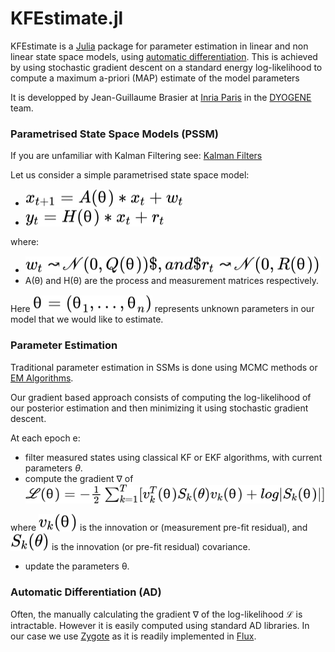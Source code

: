 # KFEstimate.jl
KFEstimate is a [Julia](https://julialang.org/) package for parameter estimation in linear and non linear state space models, using [automatic differentiation](https://en.wikipedia.org/wiki/Automatic_differentiation). This is achieved by using stochastic gradient descent on a standard energy log-likelihood to compute a maximum a-priori (MAP) estimate of the model parameters

It is developped by Jean-Guillaume Brasier at [Inria Paris](https://www.inria.fr/en/centre-inria-de-paris) in the [DYOGENE](https://www.di.ens.fr/dyogene/) team.

### Parametrised State Space Models (PSSM)

If you are unfamiliar with Kalman Filtering see: [Kalman Filters](https://en.wikipedia.org/wiki/Kalman_filter)

Let us consider a simple parametrised state space model:

- <!-- $x_{t+1} = A(θ)*x_t + w_t$ --> <img style="transform: translateY(0.1em); background: white;" src="svg/HwcpFDUTUz.svg">
- <!-- $y_t = H(θ)*x_t + r_t$ --> <img style="transform: translateY(0.1em); background: white;" src="svg/5E7JOIwDB6.svg">

where:
- <!-- $w_t↝𝒩(0, Q(θ))$, and $r_t↝𝒩(0, R(θ))$ --> <img style="transform: translateY(0.1em); background: white;" src="svg/CbJRXSEFQJ.svg">
- A(θ) and H(θ) are the process and measurement matrices respectively.

Here <!-- $θ = (θ_1, ..., θ_n )$ --> <img style="transform: translateY(0.1em); background: white;" src="svg/kD8ypldlRF.svg"> represents unknown parameters in our model that we would like to estimate.

### Parameter Estimation

Traditional parameter estimation in SSMs is done using MCMC methods or [EM Algorithms](https://en.wikipedia.org/wiki/Expectation%E2%80%93maximization_algorithm).

Our gradient based approach consists of computing the log-likelihood of our posterior estimation and then minimizing it using stochastic gradient descent.

At each epoch e:
- filter measured states using classical KF or EKF algorithms, with current parameters $θ$.
- compute the gradient ∇ of <!-- $ℒ(θ)= -\frac{1}{2}\sum_{k=1}^{T}[v^T_k(θ)S_k(\theta)v_k(θ)+log|S_k(θ)|]$ --> <img style="transform: translateY(0.1em); background: white;" src="svg/w6WyXEwObi.svg">

where <!-- $v_k(θ)$ --> <img style="transform: translateY(0.1em); background: white;" src="svg/5Q4u8qu4IR.svg"> is the innovation or (measurement pre-fit residual), and <!-- $S_k(\theta)$ --> <img style="transform: translateY(0.1em); background: white;" src="svg/Zd46FOPtVs.svg"> is the innovation (or pre-fit residual) covariance.
- update the parameters θ.

### Automatic Differentiation (AD)
Often, the manually calculating the gradient ∇ of the log-likelihood ℒ is intractable. However it is easily computed using standard AD libraries. In our case we use [Zygote](https://fluxml.ai/Zygote.jl/latest/) as it is readily implemented in [Flux](https://fluxml.ai/).
